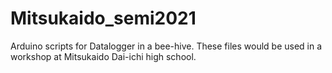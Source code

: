 # Mitsukaido_semi2021
Arduino scripts for Datalogger in a bee-hive.
These files would be used in a workshop at Mitsukaido Dai-ichi high school.
